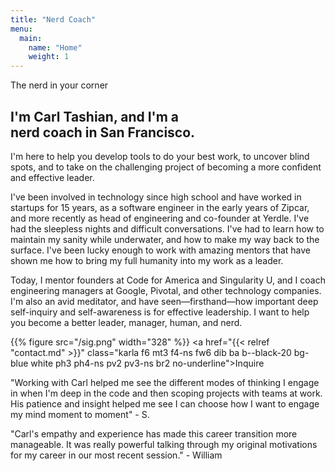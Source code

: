 ```yaml
---
title: "Nerd Coach"
menu:
  main:
    name: "Home"
    weight: 1
---
```


<div class="karla remark">The nerd in your corner</div>
<div class="intro serif">
  <h2>I'm Carl Tashian, and I'm a<br>nerd coach in San Francisco.</h2>
</div>

I'm here to help you develop tools to do your best work, to uncover blind spots, and to take on the challenging project of becoming a more confident and effective leader.

I've been involved in technology since high school and have worked in startups for 15 years, as a software engineer in the early years of Zipcar, and more recently as head of engineering and co-founder at Yerdle. I've had the sleepless nights and difficult conversations. I've had to learn how to maintain my sanity while underwater, and how to make my way back to the surface. I've been lucky enough to work with amazing mentors that have shown me how to bring my full humanity into my work as a leader.

Today, I mentor founders at Code for America and Singularity U, and I coach engineering managers at Google, Pivotal, and other technology companies. I'm also an avid meditator, and have seen&mdash;firsthand&mdash;how important deep self-inquiry and self-awareness is for effective leadership. I want to help you become a better leader, manager, human, and nerd.

{{% figure src="/sig.png" width="328" %}}
<a href="{{< relref "contact.md" >}}" class="karla f6 mt3 f4-ns fw6 dib ba b--black-20 bg-blue white ph3 ph4-ns pv2 pv3-ns br2 no-underline">Inquire</a>

"Working with Carl helped me see the different modes of thinking I engage in when I'm deep in the code and then scoping projects with teams at work. His patience and insight helped me see I can choose how I want to engage my mind moment to moment" - S.

"Carl's empathy and experience has made this career transition more manageable. It was really powerful talking through my original motivations for my career in our most recent session." - William

